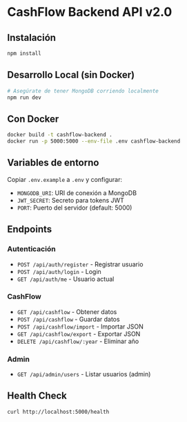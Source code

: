 # CashFlow Backend API v2.0

## Instalación

```bash
npm install
```

## Desarrollo Local (sin Docker)

```bash
# Asegúrate de tener MongoDB corriendo localmente
npm run dev
```

## Con Docker

```bash
docker build -t cashflow-backend .
docker run -p 5000:5000 --env-file .env cashflow-backend
```

## Variables de entorno

Copiar `.env.example` a `.env` y configurar:

- `MONGODB_URI`: URI de conexión a MongoDB
- `JWT_SECRET`: Secreto para tokens JWT
- `PORT`: Puerto del servidor (default: 5000)

## Endpoints

### Autenticación
- `POST /api/auth/register` - Registrar usuario
- `POST /api/auth/login` - Login
- `GET /api/auth/me` - Usuario actual

### CashFlow
- `GET /api/cashflow` - Obtener datos
- `POST /api/cashflow` - Guardar datos
- `POST /api/cashflow/import` - Importar JSON
- `GET /api/cashflow/export` - Exportar JSON
- `DELETE /api/cashflow/:year` - Eliminar año

### Admin
- `GET /api/admin/users` - Listar usuarios (admin)

## Health Check

```bash
curl http://localhost:5000/health
```

